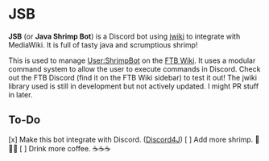 # JSB

**JSB** (or **Java Shrimp Bot**) is a Discord bot using [jwiki](https://github.com/fastily/jwiki) to integrate with MediaWiki. It is full of tasty java and scrumptious shrimp!

This is used to manage [User:ShrimpBot](https://ftb.gamepedia.com/User:ShrimpBot) on the [FTB Wiki](https://ftb.gamepedia.com).
It uses a modular command system to allow the user to execute commands in Discord. Check out the FTB Discord (find it on the FTB Wiki sidebar) to test it out!
The jwiki library used is still in development but not actively updated. I might PR stuff in later.

## To-Do
[x] Make this bot integrate with Discord. ([Discord4J](https://github.com/Discord4J/Discord4J))
[ ] Add more shrimp. 🦐🦐🦐
[ ] Drink more coffee. ☕☕☕